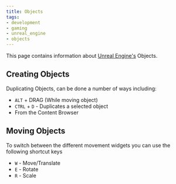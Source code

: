```yaml
---
title: Objects
tags:
- development
- gaming
- unreal_engine
- objects
---
```


This page contains information about [Unreal Engine's](../unreal_engine) Objects.
<!--more-->

## Creating Objects

Duplicating Objects, can be done a number of ways including:

* `ALT` + DRAG (While moving object)
* `CTRL` + `D` - Duplicates a selected object
* From the Content Browser 


## Moving Objects

To switch between the different movement widgets you can use the following shortcut keys
* `W` - Move/Translate
* `E` - Rotate
* `R` - Scale


